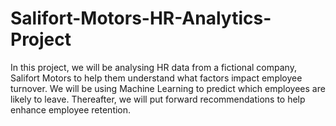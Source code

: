 # Salifort-Motors-HR-Analytics-Project
In this project, we will be analysing HR data from a fictional company, Salifort Motors to help them understand what factors impact employee turnover. We will be using Machine Learning to predict which employees are likely to leave. Thereafter, we will put forward recommendations to help enhance employee retention.
